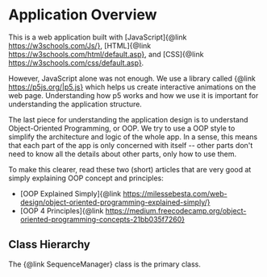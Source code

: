 # Application Overview

This is a web application built with [JavaScript]{@link https://w3schools.com/Js/},
[HTML]{@link https://w3schools.com/html/default.asp}, and
[CSS]{@link https://w3schools.com/css/default.asp}.

However, JavaScript alone was not enough. We use a library called
{@link https://p5js.org/|p5.js} which helps us create interactive animations on
the web page. Understanding how p5 works and how we use it is important for
understanding the application structure.

The last piece for understanding the application design is to understand
Object-Oriented Programming, or OOP. We try to use a OOP style to simplify the
architecture and logic of the whole app. In a sense, this means that each
part of the app is only concerned with itself -- other parts don't need to know
all the details about other parts, only how to use them.

To make this clearer, read these two (short) articles that are very good at
simply explaining OOP concept and principles:

* [OOP Explained Simply]{@link https://milessebesta.com/web-design/object-oriented-programming-explained-simply/}
* [OOP 4 Principles]{@link https://medium.freecodecamp.org/object-oriented-programming-concepts-21bb035f7260}

## Class Hierarchy
The {@link SequenceManager} class is the primary class.
